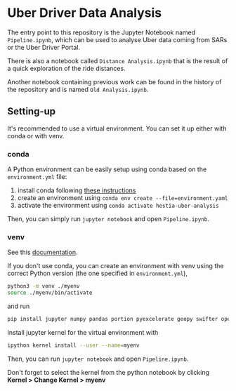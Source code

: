 # Uber Driver Data Analysis

The entry point to this repository is the Jupyter Notebook named `Pipeline.ipynb`, which can be used to analyse Uber data coming from SARs or the Uber Driver Portal.

There is also a notebook called `Distance Analysis.ipynb` that is the result of a quick exploration of the ride distances.

Another notebook containing previous work can be found in the history of the repository and is named `Old Analysis.ipynb`.


## Setting-up

It's recommended to use a virtual environment. You can set it up either with conda or with venv.

### conda
A Python environment can be easily setup using conda based on the `environment.yml` file:
1. install conda following [these instructions](https://docs.conda.io/projects/conda/en/latest/user-guide/install/index.html)
2. create an environment using `conda env create --file=environment.yaml`
3. activate the environment using `conda activate hestia-uber-analysis`

Then, you can simply run `jupyter notebook` and open `Pipeline.ipynb`.

### venv
See this [documentation](https://www.geeksforgeeks.org/using-jupyter-notebook-in-virtual-environment/).

If you don't use conda, you can create an environment with venv using the correct Python version (the one specified in `environment.yml`), 

``` sh
python3 -m venv ./myenv
source ./myenv/bin/activate
```

and run 
``` sh
pip install jupyter numpy pandas portion pyexcelerate geopy swifter openpyxl
```

Install jupyter kernel for the virtual environment with
``` sh
ipython kernel install --user --name=myenv
```

Then, you can run `jupyter notebook` and open `Pipeline.ipynb`.

Don't forget to select the kernel from the python notebook by clicking **Kernel > Change Kernel > myenv**
